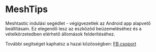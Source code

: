 # MeshTips
Meshtastic indulási segédlet - végigvezetlek az Android app alapvető beállításain. Ez elegendő lesz az eszközöd beüzemeléséhez és a vételkörzetedben elérhető állomások felderítéséhez.

További segítséget kaphatsz a hazai közösségben:
[FB csoport](https://www.facebook.com/groups/1756983494805627/)
